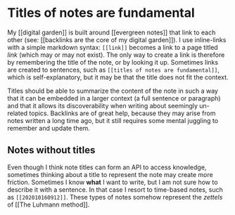 # Titles of notes are fundamental
My [[digital garden]] is built around [[evergreen notes]] that link to each other (see: [[backlinks are the core of my digital garden]]). I use inline-links with a simple markdown syntax: ``[[link]]`` becomes a link to a page titled *link* (which may or may not exist). The only way to create a link is therefore by remembering the title of the note, or by looking it up. Sometimes links are created to sentences, such as ``[[titles of notes are fundamental]]``, which is self-explanatory, but it may be that the title does not fit the context. 

Titles should be able to summarize the content of the note in such a way that it can be embedded in a larger context (a full sentence or paragraph) and that it allows its discoverability when writing about seemingly un-related topics. Backlinks are of great help, because they may arise from notes written a long time ago, but it still requires some mental juggling to remember and update them. 

## Notes without titles
Even though I think note titles can form an API to access knowledge, sometimes thinking about a title to represent the note may create more friction. Sometimes I know **what** I want to write, but I am not sure how to describe it with a sentence. In that case I resort to time-based notes, such as ``[[202010160912]]``. These types of notes somehow represent the *zettels* of [[The Luhmann method]]. 